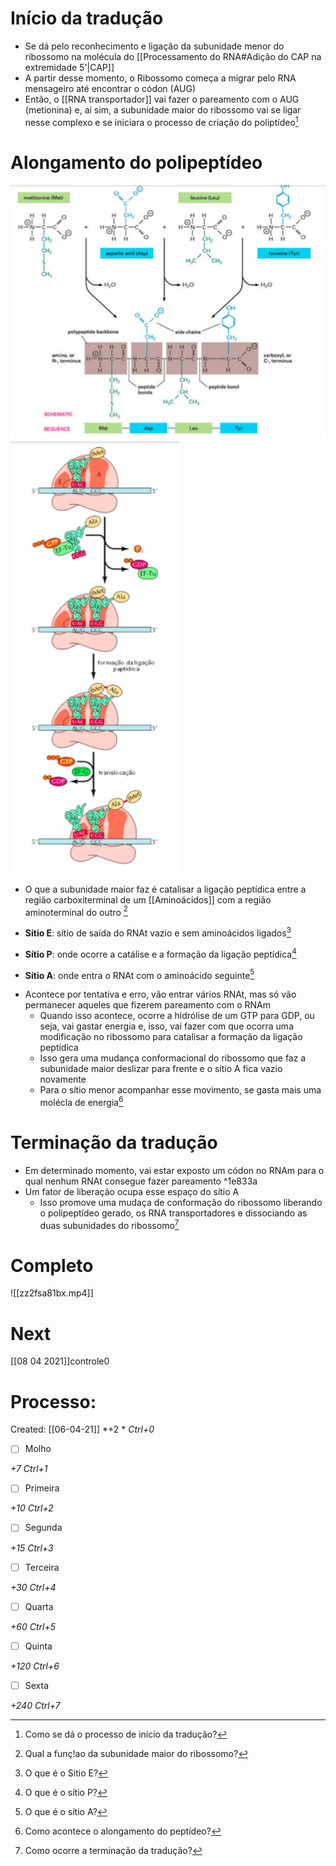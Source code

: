 # Início da tradução
+ Se dá pelo reconhecimento e ligação da subunidade menor do ribossomo na molécula do [[Processamento do RNA#Adição do CAP na extremidade 5'|CAP]]
+ A partir desse momento, o Ribossomo começa a migrar pelo RNA mensageiro até encontrar o códon (AUG)
+ Então, o [[RNA transportador]] vai fazer o pareamento com o AUG (metionina) e, aí sim, a subunidade maior do ribossomo vai se ligar nesse complexo e se iniciara o processo de criação do poliptídeo[^910595]

[^910595]: Como se dá o processo de início da tradução?

# Alongamento do polipeptídeo
![Pasted image 20210406215711.png](Pasted%20image%2020210406215711.png)
![Pasted image 20210406220611.png](Pasted%20image%2020210406220611.png)
+ O que a subunidade maior faz é catalisar a ligação peptídica entre a região carboxiterminal de um [[Aminoácidos]] com a região aminoterminal do outro [^300885]

[^300885]: Qual a funç!ao da subunidade maior do ribossomo?

+ **Sítio E**: sítio de saída do RNAt vazio e sem aminoácidos ligados[^873997]

[^873997]: O que é o Sitio E?

+ **Sítio P**: onde ocorre a catálise e a formação da ligação peptídica[^650166]

[^650166]: O que é o sítio P?

+ **Sítio A**: onde entra o RNAt com o aminoácido seguinte[^808780]

[^808780]: O que é o sítio A?

+ Acontece por tentativa e erro, vão entrar vários RNAt, mas só vão permanecer aqueles que fizerem pareamento com o RNAm
	+ Quando isso acontece, ocorre a hidrólise de um GTP para GDP, ou seja, vai gastar energia e, isso, vai fazer com que ocorra uma modificação no ribossomo para catalisar a formação da ligação peptídica
	+ Isso gera uma mudança conformacional do ribossomo que faz a subunidade maior deslizar para frente e o sítio A fica vazio novamente
	+ Para o sítio menor acompanhar esse movimento, se gasta mais uma molécla de energia[^186526]

[^186526]: Como acontece o alongamento do peptídeo?


# Terminação da tradução
+ Em determinado momento, vai estar exposto um códon no RNAm para o qual nenhum RNAt consegue fazer pareamento ^1e833a
+ Um fator de liberação ocupa esse espaço do sítio A
	+ Isso promove uma mudaça de conformação do ribossomo liberando o polipeptídeo gerado, os RNA transportadores e dissociando as duas subunidades do ribossomo[^705561]

[^705561]: Como ocorre a terminação da tradução?


# Completo
![[zz2fsa81bx.mp4]]

# Next
[[08 04 2021]]controle0
# Processo:
Created: [[06-04-21]]
*+2 *  *Ctrl+0*
- [ ] Molho  

*+7*  *Ctrl+1*

- [ ] Primeira 

*+10*  *Ctrl+2*

- [ ] Segunda

*+15*  *Ctrl+3*

- [ ] Terceira 

*+30*  *Ctrl+4*

- [ ] Quarta 

*+60*  *Ctrl+5*

- [ ] Quinta 

*+120*  *Ctrl+6*

- [ ] Sexta 

*+240*  *Ctrl+7*